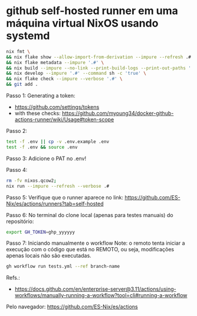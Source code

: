 # github self-hosted runner em uma máquina virtual NixOS usando systemd



```bash
nix fmt \
&& nix flake show --allow-import-from-derivation --impure --refresh .# \
&& nix flake metadata --impure '.#' \
&& nix build --impure --no-link --print-build-logs --print-out-paths '.#' \
&& nix develop --impure '.#' --command sh -c 'true' \
&& nix flake check --impure --verbose '.#' \
&& git add .
```


Passo 1: 
Generating a token:
- https://github.com/settings/tokens
- with these checks: https://github.com/myoung34/docker-github-actions-runner/wiki/Usage#token-scope


Passo 2:
```bash
test -f .env || cp -v .env.example .env
test -f .env && source .env
```

Passo 3:
Adicione o PAT no .env!


Passo 4:
```bash
rm -fv nixos.qcow2; 
nix run --impure --refresh --verbose .#
```


Passo 5: Verifique que o runner aparece no link:
https://github.com/ES-Nix/es/actions/runners?tab=self-hosted


Passo 6: No terminal do clone local (apenas para testes manuais) do repositório:
```bash
export GH_TOKEN=ghp_yyyyyy
```

Passo 7: Iniciando manualmente o workflow 
Note: o remoto tenta iniciar a execução com o código que está no REMOTO, ou seja,
modificações apenas locais não são executadas.
```bash
gh workflow run tests.yml --ref branch-name
```
Refs.:
- https://docs.github.com/en/enterprise-server@3.11/actions/using-workflows/manually-running-a-workflow?tool=cli#running-a-workflow


Pelo navegador:
https://github.com/ES-Nix/es/actions
